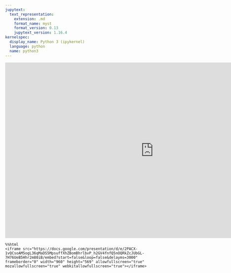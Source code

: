 ```yaml
---
jupytext:
  text_representation:
    extension: .md
    format_name: myst
    format_version: 0.13
    jupytext_version: 1.16.4
kernelspec:
  display_name: Python 3 (ipykernel)
  language: python
  name: python3
---
```


<iframe src="https://docs.google.com/presentation/d/e/2PACX-1vQCsoAM5ogL36qMaDS5MpsuffXhZBomBhrlbvP_h2GV4fnfQ5nOQRkZcJUbGL-7H76UeB5Hhr2m80iB/embed?start=false&loop=false&delayms=3000" frameborder="0" width="960" height="569" allowfullscreen="true" mozallowfullscreen="true" webkitallowfullscreen="true"></iframe>

```{code-cell} ipython3
%%html
<iframe src="https://docs.google.com/presentation/d/e/2PACX-1vQCsoAM5ogL36qMaDS5MpsuffXhZBomBhrlbvP_h2GV4fnfQ5nOQRkZcJUbGL-7H76UeB5Hhr2m80iB/embed?start=false&loop=false&delayms=3000" frameborder="0" width="960" height="569" allowfullscreen="true" mozallowfullscreen="true" webkitallowfullscreen="true"></iframe>
```

```{code-cell} ipython3

```
